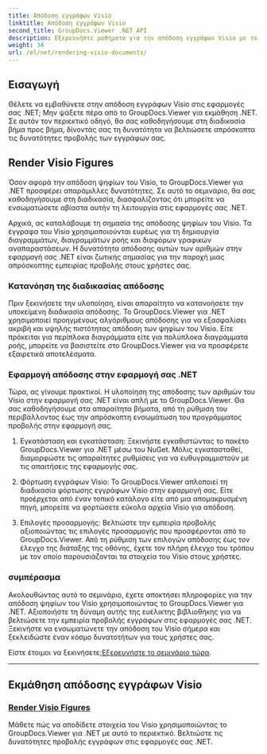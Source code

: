 ```yaml
---
title: Απόδοση εγγράφων Visio
linktitle: Απόδοση εγγράφων Visio
second_title: GroupDocs.Viewer .NET API
description: Εξερευνήστε μαθήματα για την απόδοση εγγράφων Visio με το GroupDocs.Viewer για .NET. Μάθετε να βελτιώνετε τις δυνατότητες προβολής εγγράφων στις εφαρμογές σας .NET χωρίς κόπο.
weight: 34
url: /el/net/rendering-visio-documents/
---
```

## Εισαγωγή

Θέλετε να εμβαθύνετε στην απόδοση εγγράφων Visio στις εφαρμογές σας .NET; Μην ψάξετε πέρα από το GroupDocs.Viewer για εκμάθηση .NET. Σε αυτόν τον περιεκτικό οδηγό, θα σας καθοδηγήσουμε στη διαδικασία βήμα προς βήμα, δίνοντάς σας τη δυνατότητα να βελτιώσετε απρόσκοπτα τις δυνατότητες προβολής των εγγράφων σας.

## Render Visio Figures

Όσον αφορά την απόδοση ψηφίων του Visio, το GroupDocs.Viewer για .NET προσφέρει απαράμιλλες δυνατότητες. Σε αυτό το σεμινάριο, θα σας καθοδηγήσουμε στη διαδικασία, διασφαλίζοντας ότι μπορείτε να ενσωματώσετε αβίαστα αυτήν τη λειτουργία στις εφαρμογές σας .NET.

Αρχικά, ας καταλάβουμε τη σημασία της απόδοσης ψηφίων του Visio. Τα έγγραφα του Visio χρησιμοποιούνται ευρέως για τη δημιουργία διαγραμμάτων, διαγραμμάτων ροής και διαφόρων γραφικών αναπαραστάσεων. Η δυνατότητα απόδοσης αυτών των αριθμών στην εφαρμογή σας .NET είναι ζωτικής σημασίας για την παροχή μιας απρόσκοπτης εμπειρίας προβολής στους χρήστες σας.

### Κατανόηση της διαδικασίας απόδοσης

Πριν ξεκινήσετε την υλοποίηση, είναι απαραίτητο να κατανοήσετε την υποκείμενη διαδικασία απόδοσης. Το GroupDocs.Viewer για .NET χρησιμοποιεί προηγμένους αλγόριθμους απόδοσης για να εξασφαλίσει ακριβή και υψηλής πιστότητας απόδοση των ψηφίων του Visio. Είτε πρόκειται για περίπλοκα διαγράμματα είτε για πολύπλοκα διαγράμματα ροής, μπορείτε να βασιστείτε στο GroupDocs.Viewer για να προσφέρετε εξαιρετικά αποτελέσματα.

### Εφαρμογή απόδοσης στην εφαρμογή σας .NET

Τώρα, ας γίνουμε πρακτικοί. Η υλοποίηση της απόδοσης των αριθμών του Visio στην εφαρμογή σας .NET είναι απλή με το GroupDocs.Viewer. Θα σας καθοδηγήσουμε στα απαραίτητα βήματα, από τη ρύθμιση του περιβάλλοντος έως την απρόσκοπτη ενσωμάτωση του προγράμματος προβολής στην εφαρμογή σας.

1. Εγκατάσταση και εγκατάσταση: Ξεκινήστε εγκαθιστώντας το πακέτο GroupDocs.Viewer για .NET μέσω του NuGet. Μόλις εγκατασταθεί, διαμορφώστε τις απαραίτητες ρυθμίσεις για να ευθυγραμμιστούν με τις απαιτήσεις της εφαρμογής σας.

2. Φόρτωση εγγράφων Visio: Το GroupDocs.Viewer απλοποιεί τη διαδικασία φόρτωσης εγγράφων Visio στην εφαρμογή σας. Είτε προέρχεται από έναν τοπικό κατάλογο είτε από μια απομακρυσμένη πηγή, μπορείτε να φορτώσετε εύκολα αρχεία Visio για απόδοση.

3. Επιλογές προσαρμογής: Βελτιώστε την εμπειρία προβολής αξιοποιώντας τις επιλογές προσαρμογής που προσφέρονται από το GroupDocs.Viewer. Από τη ρύθμιση των επιλογών απόδοσης έως τον έλεγχο της διάταξης της οθόνης, έχετε τον πλήρη έλεγχο του τρόπου με τον οποίο παρουσιάζονται τα στοιχεία του Visio στους χρήστες.

### συμπέρασμα

Ακολουθώντας αυτό το σεμινάριο, έχετε αποκτήσει πληροφορίες για την απόδοση ψηφίων του Visio χρησιμοποιώντας το GroupDocs.Viewer για .NET. Αξιοποιήστε τη δύναμη αυτής της ευέλικτης βιβλιοθήκης για να βελτιώσετε την εμπειρία προβολής εγγράφων στις εφαρμογές σας .NET. Ξεκινήστε να ενσωματώνετε την απόδοση του Visio σήμερα και ξεκλειδώστε έναν κόσμο δυνατοτήτων για τους χρήστες σας.

 Είστε έτοιμοι να ξεκινήσετε;[Εξερευνήστε το σεμινάριο τώρα](./render-visio-figures/).

---

## Εκμάθηση απόδοσης εγγράφων Visio
### [Render Visio Figures](./render-visio-figures/)
Μάθετε πώς να αποδίδετε στοιχεία του Visio χρησιμοποιώντας το GroupDocs.Viewer για .NET με αυτό το περιεκτικό. Βελτιώστε τις δυνατότητες προβολής εγγράφων στις εφαρμογές σας .NET.